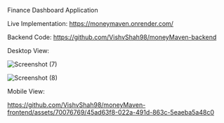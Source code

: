 Finance Dashboard Application

Live Implementation: https://moneymaven.onrender.com/

Backend Code: https://github.com/VishvShah98/moneyMaven-backend

Desktop View:

![Screenshot (7)](https://github.com/VishvShah98/moneyMaven-frontend/assets/70076769/85c02e36-26b5-4a62-882f-d45d298ab056)

![Screenshot (8)](https://github.com/VishvShah98/moneyMaven-frontend/assets/70076769/bd0979f1-b88c-4242-9930-1067b8e6b9a0)

Mobile View:

https://github.com/VishvShah98/moneyMaven-frontend/assets/70076769/45ad63f8-022a-491d-863c-5eaeba5a48c0












